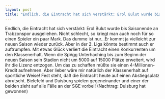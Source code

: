 ```yaml
---
layout: post
title: "Endlich, die Eintracht hat sich verstärkt: Erol Bulut wurde bis Saisonende an Trabzonspor ausgeliehen."
---
```


Endlich, die Eintracht hat sich verstärkt: Erol Bulut wurde bis Saisonende an Trabzonspor ausgeliehen. Nicht schlecht, so kriegt man auch noch für so einen Spieler ein paar Mark. Das dumme ist nur...Er kommt ja vielleicht zur neuen Saison wieder zurück. Aber in der 2. Liga könnte bestimmt auch er auftrumpfen. Mit etwas Glück verliert die Eintracht einen Konkurrenten um den Klassenerhalt. Wenn die SpVgg Unterhaching bis zum Beginn der neuen Saison sein Stadion nicht um 5000 auf 15000 Plätze erweitert, wird ihr die Lizenz entzogen. Um das zu schaffen müßte sie einen 4-Millionen-Kredit aufnehmen. Aber lieber wäre mir natürlich der Klassenerhalt auf sportliche Weise! Fest steht, daß die Eintracht heute auf einen Abstiegsplatz abrutscht. Bielefeld und Duisburg spielen gegeneinander und einer der beiden zieht auf alle Fälle an der SGE vorbei! (Nachtrag: Duisburg hat gewonnen)
